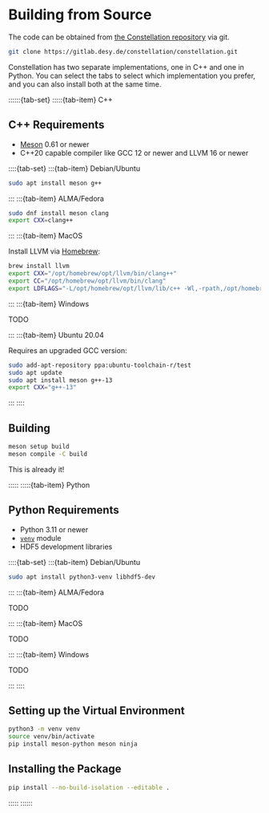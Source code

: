 # Building from Source

The code can be obtained from [the Constellation repository](https://gitlab.desy.de/constellation/constellation) via git.

```sh
git clone https://gitlab.desy.de/constellation/constellation.git
```

Constellation has two separate implementations, one in C++ and one in Python. You can select the tabs to select which implementation you prefer, and you can also install both at the same time.

::::::{tab-set}
:::::{tab-item} C++

## C++ Requirements

- [Meson](https://mesonbuild.com/) 0.61 or newer
- C++20 capable compiler like GCC 12 or newer and LLVM 16 or newer

::::{tab-set}
:::{tab-item} Debian/Ubuntu

```sh
sudo apt install meson g++
```

:::
:::{tab-item} ALMA/Fedora

```sh
sudo dnf install meson clang
export CXX=clang++
```

:::
:::{tab-item} MacOS

Install LLVM via [Homebrew](https://brew.sh/):

```sh
brew install llvm
export CXX="/opt/homebrew/opt/llvm/bin/clang++"
export CC="/opt/homebrew/opt/llvm/bin/clang"
export LDFLAGS="-L/opt/homebrew/opt/llvm/lib/c++ -Wl,-rpath,/opt/homebrew/opt/llvm/lib/c++"
```

:::
:::{tab-item} Windows

TODO

:::
:::{tab-item} Ubuntu 20.04

Requires an upgraded GCC version:

```sh
sudo add-apt-repository ppa:ubuntu-toolchain-r/test
sudo apt update
sudo apt install meson g++-13
export CXX="g++-13"
```

:::
::::

## Building

```sh
meson setup build
meson compile -C build
```

This is already it!

:::::
:::::{tab-item} Python

## Python Requirements

- Python 3.11 or newer
- [`venv`](https://docs.python.org/3/library/venv.html) module
- HDF5 development libraries

::::{tab-set}
:::{tab-item} Debian/Ubuntu

```sh
sudo apt install python3-venv libhdf5-dev
```

:::
:::{tab-item} ALMA/Fedora

TODO

:::
:::{tab-item} MacOS

TODO

:::
:::{tab-item} Windows

TODO

:::
::::

## Setting up the Virtual Environment

```sh
python3 -m venv venv
source venv/bin/activate
pip install meson-python meson ninja
```

## Installing the Package

```sh
pip install --no-build-isolation --editable .
```

:::::
::::::
